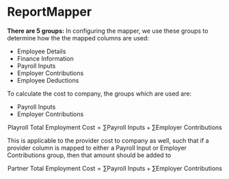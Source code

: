 # ReportMapper




**There are 5 groups:** 
In configuring the mapper, we use these groups to determine how the the mapped columns are used:
- Employee Details
- Finance Information
- Payroll Inputs
- Employer Contributions
- Employee Deductions


To calculate the cost to company, the groups which are used are:
- Payroll Inputs
- Employer Contributions



$$
\text{Playroll Total Employment Cost} = \sum\text{Payroll Inputs} + \sum\text{Employer Contributions}
$$

This is applicable to the provider cost to company as well, such that if a provider column is mapped to either a Payroll Input or Employer Contributions group, then that amount should be added to  



$$
\text{Partner Total Employment Cost} = \sum\text{Payroll Inputs} + \sum\text{Employer Contributions}
$$
